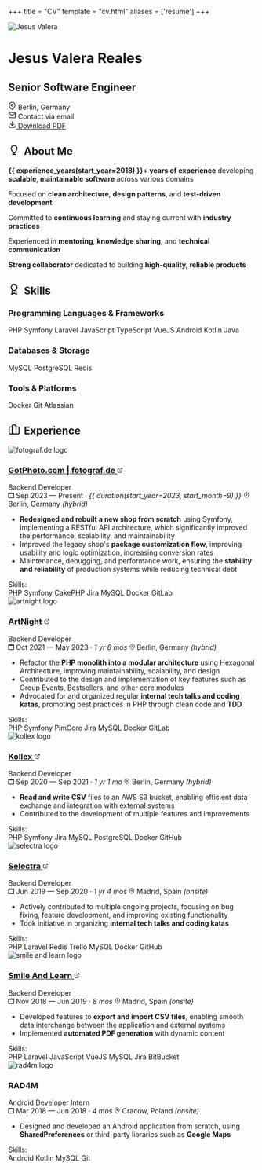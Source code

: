 +++
title = "CV"
template = "cv.html"
aliases = ['resume']
+++

<div class="cv-header">
    <div class="profile-photo">
        <img src="/jesus-150.webp" alt="Jesus Valera" />
    </div>
    <h1 class="profile-name">Jesus Valera Reales</h1>
    <h2 class="profile-title">Senior Software Engineer</h2>
    <div class="contact-info">
        <div class="contact-item">
            <svg xmlns="http://www.w3.org/2000/svg" width="16" height="16" viewBox="0 0 24 24" fill="none" stroke="currentColor" stroke-width="2" stroke-linecap="round" stroke-linejoin="round">
                <path d="M21 10c0 7-9 13-9 13s-9-6-9-13a9 9 0 0 1 18 0z"/>
                <circle cx="12" cy="10" r="3"/>
            </svg>
            <span>Berlin, Germany</span>
        </div>
        <div class="contact-item">
            <svg xmlns="http://www.w3.org/2000/svg" width="16" height="16" viewBox="0 0 24 24" fill="none" stroke="currentColor" stroke-width="2" stroke-linecap="round" stroke-linejoin="round">
                <path d="M4 4h16c1.1 0 2 .9 2 2v12c0 1.1-.9 2-2 2H4c-1.1 0-2-.9-2-2V6c0-1.1.9-2 2-2z"/>
                <polyline points="22,6 12,13 2,6"/>
            </svg>
            <span class="email-protected" data-user="me" data-domain="jesusvalera.dev">Contact via email</span>
        </div>
    </div>
    <div class="download-section">
        <a href="/Jesus-Valera-Reales-CV.pdf" download="Jesus-Valera-Reales-CV.pdf" class="download-button">
            <svg xmlns="http://www.w3.org/2000/svg" width="16" height="16" viewBox="0 0 24 24" fill="none" stroke="currentColor" stroke-width="2" stroke-linecap="round" stroke-linejoin="round">
                <path d="M21 15v4a2 2 0 0 1-2 2H5a2 2 0 0 1-2-2v-4"/>
                <polyline points="7,10 12,15 17,10"/>
                <line x1="12" y1="15" x2="12" y2="3"/>
            </svg>
            Download PDF
        </a>
    </div>
</div>

## <svg xmlns="http://www.w3.org/2000/svg" width="24" height="24" viewBox="0 0 24 24" fill="none" stroke="currentColor" stroke-width="2" stroke-linecap="round" stroke-linejoin="round" style="display: inline-block; vertical-align: -0.1rem; margin-right: 0.5rem;"><path d="M9 21h6"></path><path d="M12 17v4"></path><path d="M12 3C8.686 3 6 5.686 6 9c0 2.25 1.5 4.5 3 6v2h6v-2c1.5-1.5 3-3.75 3-6 0-3.314-2.686-6-6-6z"></path></svg>About Me

<div class="about-me-card">
  <div class="timeline-card">
    <div class="about-me-content">
      <p><strong>{{ experience_years(start_year=2018) }}+ years of experience</strong> developing <strong>scalable, maintainable software</strong> across various domains</p>
      <p>Focused on <strong>clean architecture</strong>, <strong>design patterns</strong>, and <strong>test-driven development</strong></p>
      <p>Committed to <strong>continuous learning</strong> and staying current with <strong>industry practices</strong></p>
      <p>Experienced in <strong>mentoring</strong>, <strong>knowledge sharing</strong>, and <strong>technical communication</strong></p>
      <p><strong>Strong collaborator</strong> dedicated to building <strong>high-quality, reliable products</strong></p>
    </div>
  </div>
</div>

## <svg xmlns="http://www.w3.org/2000/svg" width="24" height="24" viewBox="0 0 24 24" fill="none" stroke="currentColor" stroke-width="2" stroke-linecap="round" stroke-linejoin="round" style="display: inline-block; vertical-align: -0.1rem; margin-right: 0.5rem;"><circle cx="12" cy="8" r="6"/><path d="M15.477 12.89 17 22l-5-3-5 3 1.523-9.11"/></svg>Skills

<div class="about-me-card">
  <div class="timeline-card">
    <div class="skills-content">
      <div class="skills-category">
        <h3 class="skills-category-title">Programming Languages & Frameworks</h3>
        <div class="skill-tags">
          <span class="skill-tag">PHP</span>
          <span class="skill-tag">Symfony</span>
          <span class="skill-tag">Laravel</span>
          <span class="skill-tag">JavaScript</span>
          <span class="skill-tag">TypeScript</span>
          <span class="skill-tag">VueJS</span>
          <span class="skill-tag">Android</span>
          <span class="skill-tag">Kotlin</span>
          <span class="skill-tag">Java</span>
        </div>
      </div>
      <div class="skills-category">
        <h3 class="skills-category-title">Databases & Storage</h3>
        <div class="skill-tags">
          <span class="skill-tag">MySQL</span>
          <span class="skill-tag">PostgreSQL</span>
          <span class="skill-tag">Redis</span>
        </div>
      </div>
      <div class="skills-category">
        <h3 class="skills-category-title">Tools & Platforms</h3>
        <div class="skill-tags">
          <span class="skill-tag">Docker</span>
          <span class="skill-tag">Git</span>
          <span class="skill-tag">Atlassian</span>
        </div>
      </div>
    </div>
  </div>
</div>

## <svg xmlns="http://www.w3.org/2000/svg" width="24" height="24" viewBox="0 0 24 24" fill="none" stroke="currentColor" stroke-width="2" stroke-linecap="round" stroke-linejoin="round" style="display: inline-block; vertical-align: -0.1rem; margin-right: 0.5rem;"><rect x="2" y="7" width="20" height="14" rx="2" ry="2"></rect><path d="M16 21V5a2 2 0 0 0-2-2h-4a2 2 0 0 0-2 2v16"></path></svg>Experience

<div class="timeline-items">
<div class="timeline-item current">
  <div class="timeline-card">
    <div class="timeline-header">
      <img src="/cv/fotograf.webp" alt="fotograf.de logo" class="company-logo">
      <div class="timeline-info">
        <h3 class="company-name">
          <a href="https://www.gotphoto.com/" target="_blank">GotPhoto.com | fotograf.de
            <svg xmlns="http://www.w3.org/2000/svg" width="12" height="12" viewBox="0 0 24 24" fill="none" stroke="currentColor" stroke-width="2" stroke-linecap="round" stroke-linejoin="round" class="external-link-icon">
              <path d="M18 13v6a2 2 0 0 1-2 2H5a2 2 0 0 1-2-2V8a2 2 0 0 1 2-2h6"></path>
              <polyline points="15,3 21,3 21,9"></polyline>
              <line x1="10" y1="14" x2="21" y2="3"></line>
            </svg>
          </a>
        </h3>
        <div class="job-role">Backend Developer</div>
      </div>
    </div>
    <div class="job-meta">
      <span class="job-date">
        <svg xmlns="http://www.w3.org/2000/svg" width="12px" height="12px" viewBox="0 0 20 20">
          <g stroke="none" stroke-width="1" fill="none" fill-rule="evenodd">
            <g transform="translate(-300, -2799)" fill="currentColor">
              <g transform="translate(56, 160)">
                <path d="M262,2656 C262,2656.552 261.552,2657 261,2657 L247,2657 C246.448,2657 246,2656.552 246,2656 L246,2646 C246,2645.448 246.448,2645 247,2645 L261,2645 C261.552,2645 262,2645.448 262,2646 L262,2656 Z M262,2641 L262,2640 C262,2639.448 261.552,2639 261,2639 C260.448,2639 260,2639.448 260,2640 L260,2641 L255,2641 L255,2640 C255,2639.448 254.552,2639 254,2639 C253.448,2639 253,2639.448 253,2640 L253,2641 L248,2641 L248,2640 C248,2639.448 247.552,2639 247,2639 C246.448,2639 246,2639.448 246,2640 L246,2641 C244.895,2641 244,2641.895 244,2643 L244,2657 C244,2658.104 244.895,2659 246,2659 L262,2659 C263.105,2659 264,2658.104 264,2657 L264,2643 C264,2641.895 263.105,2641 262,2641 L262,2641 Z"></path>
              </g>
            </g>
          </g>
        </svg>
        Sep 2023 — Present · <i>{{ duration(start_year=2023, start_month=9) }}</i>
      </span>
      <span class="job-location">
        <svg xmlns="http://www.w3.org/2000/svg" width="12px" height="12px" viewBox="0 0 24 24" fill="none">
          <path stroke="currentColor" stroke-width="2" stroke-linecap="round" stroke-linejoin="round" d="M21 10c0 7-9 13-9 13s-9-6-9-13a9 9 0 0 1 18 0z"/>
          <circle cx="12" cy="10" r="3" stroke="currentColor" stroke-width="2" fill="none"/>
        </svg>
        Berlin, Germany <i>(hybrid)</i>
      </span>
    </div>
    <div class="job-description">
      <ul>
        <li><strong>Redesigned and rebuilt a new shop from scratch</strong> using Symfony, implementing a RESTful API architecture, which significantly improved the performance, scalability, and maintainability</li>
        <li>Improved the legacy shop's <strong>package customization flow</strong>, improving usability and logic optimization, increasing conversion rates</li>
        <li>Maintenance, debugging, and performance work, ensuring the <strong>stability and reliability</strong> of production systems while reducing technical debt</li>
      </ul>
    </div>
    <div class="job-skills">
      <span class="skills-label">Skills:</span>
      <div class="skill-tags">
        <span class="skill-tag">PHP</span>
        <span class="skill-tag">Symfony</span>
        <span class="skill-tag">CakePHP</span>
        <span class="skill-tag">Jira</span>
        <span class="skill-tag">MySQL</span>
        <span class="skill-tag">Docker</span>
        <span class="skill-tag">GitLab</span>
      </div>
    </div>
  </div>
</div>

<div class="timeline-item">
  <div class="timeline-card">
    <div class="timeline-header">
      <img src="/cv/artnight.webp" alt="artnight logo" class="company-logo">
      <div class="timeline-info">
        <h3 class="company-name">
          <a href="https://www.artnight.com/" target="_blank">ArtNight
            <svg xmlns="http://www.w3.org/2000/svg" width="12" height="12" viewBox="0 0 24 24" fill="none" stroke="currentColor" stroke-width="2" stroke-linecap="round" stroke-linejoin="round" class="external-link-icon">
              <path d="M18 13v6a2 2 0 0 1-2 2H5a2 2 0 0 1-2-2V8a2 2 0 0 1 2-2h6"></path>
              <polyline points="15,3 21,3 21,9"></polyline>
              <line x1="10" y1="14" x2="21" y2="3"></line>
            </svg>
          </a>
        </h3>
        <div class="job-role">Backend Developer</div>
      </div>
    </div>
    <div class="job-meta">
      <span class="job-date">
        <svg xmlns="http://www.w3.org/2000/svg" width="12px" height="12px" viewBox="0 0 20 20">
          <g stroke="none" stroke-width="1" fill="none" fill-rule="evenodd">
            <g transform="translate(-300, -2799)" fill="currentColor">
              <g transform="translate(56, 160)">
                <path d="M262,2656 C262,2656.552 261.552,2657 261,2657 L247,2657 C246.448,2657 246,2656.552 246,2656 L246,2646 C246,2645.448 246.448,2645 247,2645 L261,2645 C261.552,2645 262,2645.448 262,2646 L262,2656 Z M262,2641 L262,2640 C262,2639.448 261.552,2639 261,2639 C260.448,2639 260,2639.448 260,2640 L260,2641 L255,2641 L255,2640 C255,2639.448 254.552,2639 254,2639 C253.448,2639 253,2639.448 253,2640 L253,2641 L248,2641 L248,2640 C248,2639.448 247.552,2639 247,2639 C246.448,2639 246,2639.448 246,2640 L246,2641 C244.895,2641 244,2641.895 244,2643 L244,2657 C244,2658.104 244.895,2659 246,2659 L262,2659 C263.105,2659 264,2658.104 264,2657 L264,2643 C264,2641.895 263.105,2641 262,2641 L262,2641 Z"></path>
              </g>
            </g>
          </g>
        </svg>
        Oct 2021 — May 2023 · <i>1 yr 8 mos</i>
      </span>
      <span class="job-location">
        <svg xmlns="http://www.w3.org/2000/svg" width="12px" height="12px" viewBox="0 0 24 24" fill="none">
          <path stroke="currentColor" stroke-width="2" stroke-linecap="round" stroke-linejoin="round" d="M21 10c0 7-9 13-9 13s-9-6-9-13a9 9 0 0 1 18 0z"/>
          <circle cx="12" cy="10" r="3" stroke="currentColor" stroke-width="2" fill="none"/>
        </svg>
        Berlin, Germany <i>(hybrid)</i>
      </span>
    </div>
    <div class="job-description">
      <ul>
        <li>Refactor the <strong>PHP monolith into a modular architecture</strong> using Hexagonal Architecture, improving maintainability, scalability, and design</li>
        <li>Contributed to the design and implementation of key features such as Group Events, Bestsellers, and other core modules</li>
        <li>Advocated for and organized regular <strong>internal tech talks and coding katas</strong>, promoting best practices in PHP through clean code and <strong>TDD</strong></li>
      </ul>
    </div>
    <div class="job-skills">
      <span class="skills-label">Skills:</span>
      <div class="skill-tags">
        <span class="skill-tag">PHP</span>
        <span class="skill-tag">Symfony</span>
        <span class="skill-tag">PimCore</span>
        <span class="skill-tag">Jira</span>
        <span class="skill-tag">MySQL</span>
        <span class="skill-tag">Docker</span>
        <span class="skill-tag">GitLab</span>
      </div>
    </div>
  </div>
</div>

<div class="timeline-item">
  <div class="timeline-card">
    <div class="timeline-header">
      <img src="/cv/kollex.webp" alt="kollex logo" class="company-logo">
      <div class="timeline-info">
        <h3 class="company-name">
          <a href="https://www.kollex.de/" target="_blank">Kollex
            <svg xmlns="http://www.w3.org/2000/svg" width="12" height="12" viewBox="0 0 24 24" fill="none" stroke="currentColor" stroke-width="2" stroke-linecap="round" stroke-linejoin="round" class="external-link-icon">
              <path d="M18 13v6a2 2 0 0 1-2 2H5a2 2 0 0 1-2-2V8a2 2 0 0 1 2-2h6"></path>
              <polyline points="15,3 21,3 21,9"></polyline>
              <line x1="10" y1="14" x2="21" y2="3"></line>
            </svg>
          </a>
        </h3>
        <div class="job-role">Backend Developer</div>
      </div>
    </div>
    <div class="job-meta">
      <span class="job-date">
        <svg xmlns="http://www.w3.org/2000/svg" width="12px" height="12px" viewBox="0 0 20 20">
          <g stroke="none" stroke-width="1" fill="none" fill-rule="evenodd">
            <g transform="translate(-300, -2799)" fill="currentColor">
              <g transform="translate(56, 160)">
                <path d="M262,2656 C262,2656.552 261.552,2657 261,2657 L247,2657 C246.448,2657 246,2656.552 246,2656 L246,2646 C246,2645.448 246.448,2645 247,2645 L261,2645 C261.552,2645 262,2645.448 262,2646 L262,2656 Z M262,2641 L262,2640 C262,2639.448 261.552,2639 261,2639 C260.448,2639 260,2639.448 260,2640 L260,2641 L255,2641 L255,2640 C255,2639.448 254.552,2639 254,2639 C253.448,2639 253,2639.448 253,2640 L253,2641 L248,2641 L248,2640 C248,2639.448 247.552,2639 247,2639 C246.448,2639 246,2639.448 246,2640 L246,2641 C244.895,2641 244,2641.895 244,2643 L244,2657 C244,2658.104 244.895,2659 246,2659 L262,2659 C263.105,2659 264,2658.104 264,2657 L264,2643 C264,2641.895 263.105,2641 262,2641 L262,2641 Z"></path>
              </g>
            </g>
          </g>
        </svg>
        Sep 2020 — Sep 2021 · <i>1 yr 1 mo</i>
      </span>
      <span class="job-location">
        <svg xmlns="http://www.w3.org/2000/svg" width="12px" height="12px" viewBox="0 0 24 24" fill="none">
          <path stroke="currentColor" stroke-width="2" stroke-linecap="round" stroke-linejoin="round" d="M21 10c0 7-9 13-9 13s-9-6-9-13a9 9 0 0 1 18 0z"/>
          <circle cx="12" cy="10" r="3" stroke="currentColor" stroke-width="2" fill="none"/>
        </svg>
        Berlin, Germany <i>(hybrid)</i>
      </span>
    </div>
    <div class="job-description">
      <ul>
        <li><strong>Read and write CSV</strong> files to an AWS S3 bucket, enabling efficient data exchange and integration with external systems</li>
        <li>Contributed to the development of multiple features and improvements</li>
      </ul>
    </div>
    <div class="job-skills">
      <span class="skills-label">Skills:</span>
      <div class="skill-tags">
        <span class="skill-tag">PHP</span>
        <span class="skill-tag">Symfony</span>
        <span class="skill-tag">Jira</span>
        <span class="skill-tag">MySQL</span>
        <span class="skill-tag">PostgreSQL</span>
        <span class="skill-tag">Docker</span>
        <span class="skill-tag">GitHub</span>
      </div>
    </div>
  </div>
</div>

<div class="timeline-item">
  <div class="timeline-card">
    <div class="timeline-header">
      <img src="/cv/selectra.webp" alt="selectra logo" class="company-logo">
      <div class="timeline-info">
        <h3 class="company-name">
          <a href="https://selectra.info/" target="_blank">Selectra
            <svg xmlns="http://www.w3.org/2000/svg" width="12" height="12" viewBox="0 0 24 24" fill="none" stroke="currentColor" stroke-width="2" stroke-linecap="round" stroke-linejoin="round" class="external-link-icon">
              <path d="M18 13v6a2 2 0 0 1-2 2H5a2 2 0 0 1-2-2V8a2 2 0 0 1 2-2h6"></path>
              <polyline points="15,3 21,3 21,9"></polyline>
              <line x1="10" y1="14" x2="21" y2="3"></line>
            </svg>
          </a>
        </h3>
        <div class="job-role">Backend Developer</div>
      </div>
    </div>
    <div class="job-meta">
      <span class="job-date">
        <svg xmlns="http://www.w3.org/2000/svg" width="12px" height="12px" viewBox="0 0 20 20">
          <g stroke="none" stroke-width="1" fill="none" fill-rule="evenodd">
            <g transform="translate(-300, -2799)" fill="currentColor">
              <g transform="translate(56, 160)">
                <path d="M262,2656 C262,2656.552 261.552,2657 261,2657 L247,2657 C246.448,2657 246,2656.552 246,2656 L246,2646 C246,2645.448 246.448,2645 247,2645 L261,2645 C261.552,2645 262,2645.448 262,2646 L262,2656 Z M262,2641 L262,2640 C262,2639.448 261.552,2639 261,2639 C260.448,2639 260,2639.448 260,2640 L260,2641 L255,2641 L255,2640 C255,2639.448 254.552,2639 254,2639 C253.448,2639 253,2639.448 253,2640 L253,2641 L248,2641 L248,2640 C248,2639.448 247.552,2639 247,2639 C246.448,2639 246,2639.448 246,2640 L246,2641 C244.895,2641 244,2641.895 244,2643 L244,2657 C244,2658.104 244.895,2659 246,2659 L262,2659 C263.105,2659 264,2658.104 264,2657 L264,2643 C264,2641.895 263.105,2641 262,2641 L262,2641 Z"></path>
              </g>
            </g>
          </g>
        </svg>
        Jun 2019 — Sep 2020 · <i>1 yr 4 mos</i>
      </span>
      <span class="job-location">
        <svg xmlns="http://www.w3.org/2000/svg" width="12px" height="12px" viewBox="0 0 24 24" fill="none">
          <path stroke="currentColor" stroke-width="2" stroke-linecap="round" stroke-linejoin="round" d="M21 10c0 7-9 13-9 13s-9-6-9-13a9 9 0 0 1 18 0z"/>
          <circle cx="12" cy="10" r="3" stroke="currentColor" stroke-width="2" fill="none"/>
        </svg>
        Madrid, Spain <i>(onsite)</i>
      </span>
    </div>
    <div class="job-description">
      <ul>
        <li>Actively contributed to multiple ongoing projects, focusing on bug fixing, feature development, and improving existing functionality</li>
        <li>Took initiative in organizing <strong>internal tech talks and coding katas</strong></li>
      </ul>
    </div>
    <div class="job-skills">
      <span class="skills-label">Skills:</span>
      <div class="skill-tags">
        <span class="skill-tag">PHP</span>
        <span class="skill-tag">Laravel</span>
        <span class="skill-tag">Redis</span>
        <span class="skill-tag">Trello</span>
        <span class="skill-tag">MySQL</span>
        <span class="skill-tag">Docker</span>
        <span class="skill-tag">GitHub</span>
      </div>
    </div>
  </div>
</div>

<div class="timeline-item">
  <div class="timeline-card">
    <div class="timeline-header">
      <img src="/cv/smile-and-learn.webp" alt="smile and learn logo" class="company-logo">
      <div class="timeline-info">
        <h3 class="company-name">
          <a href="https://www.smileandlearn.com/" target="_blank">Smile And Learn
            <svg xmlns="http://www.w3.org/2000/svg" width="12" height="12" viewBox="0 0 24 24" fill="none" stroke="currentColor" stroke-width="2" stroke-linecap="round" stroke-linejoin="round" class="external-link-icon">
              <path d="M18 13v6a2 2 0 0 1-2 2H5a2 2 0 0 1-2-2V8a2 2 0 0 1 2-2h6"></path>
              <polyline points="15,3 21,3 21,9"></polyline>
              <line x1="10" y1="14" x2="21" y2="3"></line>
            </svg>
          </a>
        </h3>
        <div class="job-role">Backend Developer</div>
      </div>
    </div>
    <div class="job-meta">
      <span class="job-date">
        <svg xmlns="http://www.w3.org/2000/svg" width="12px" height="12px" viewBox="0 0 20 20">
          <g stroke="none" stroke-width="1" fill="none" fill-rule="evenodd">
            <g transform="translate(-300, -2799)" fill="currentColor">
              <g transform="translate(56, 160)">
                <path d="M262,2656 C262,2656.552 261.552,2657 261,2657 L247,2657 C246.448,2657 246,2656.552 246,2656 L246,2646 C246,2645.448 246.448,2645 247,2645 L261,2645 C261.552,2645 262,2645.448 262,2646 L262,2656 Z M262,2641 L262,2640 C262,2639.448 261.552,2639 261,2639 C260.448,2639 260,2639.448 260,2640 L260,2641 L255,2641 L255,2640 C255,2639.448 254.552,2639 254,2639 C253.448,2639 253,2639.448 253,2640 L253,2641 L248,2641 L248,2640 C248,2639.448 247.552,2639 247,2639 C246.448,2639 246,2639.448 246,2640 L246,2641 C244.895,2641 244,2641.895 244,2643 L244,2657 C244,2658.104 244.895,2659 246,2659 L262,2659 C263.105,2659 264,2658.104 264,2657 L264,2643 C264,2641.895 263.105,2641 262,2641 L262,2641 Z"></path>
              </g>
            </g>
          </g>
        </svg>
        Nov 2018 — Jun 2019 · <i>8 mos</i>
      </span>
      <span class="job-location">
        <svg xmlns="http://www.w3.org/2000/svg" width="12px" height="12px" viewBox="0 0 24 24" fill="none">
          <path stroke="currentColor" stroke-width="2" stroke-linecap="round" stroke-linejoin="round" d="M21 10c0 7-9 13-9 13s-9-6-9-13a9 9 0 0 1 18 0z"/>
          <circle cx="12" cy="10" r="3" stroke="currentColor" stroke-width="2" fill="none"/>
        </svg>
        Madrid, Spain <i>(onsite)</i>
      </span>
    </div>
    <div class="job-description">
      <ul>
        <li>Developed features to <strong>export and import CSV files</strong>, enabling smooth data interchange between the application and external systems</li>
        <li>Implemented <strong>automated PDF generation</strong> with dynamic content</li>
      </ul>
    </div>
    <div class="job-skills">
      <span class="skills-label">Skills:</span>
      <div class="skill-tags">
        <span class="skill-tag">PHP</span>
        <span class="skill-tag">Laravel</span>
        <span class="skill-tag">JavaScript</span>
        <span class="skill-tag">VueJS</span>
        <span class="skill-tag">MySQL</span>
        <span class="skill-tag">Jira</span>
        <span class="skill-tag">BitBucket</span>
      </div>
    </div>
  </div>
</div>

<div class="timeline-item">
  <div class="timeline-card">
    <div class="timeline-header">
      <img src="/cv/rad4m.webp" alt="rad4m logo" class="company-logo">
      <div class="timeline-info">
        <h3 class="company-name">RAD4M</h3>
        <div class="job-role">Android Developer Intern</div>
      </div>
    </div>
    <div class="job-meta">
      <span class="job-date">
        <svg xmlns="http://www.w3.org/2000/svg" width="12px" height="12px" viewBox="0 0 20 20">
          <g stroke="none" stroke-width="1" fill="none" fill-rule="evenodd">
            <g transform="translate(-300, -2799)" fill="currentColor">
              <g transform="translate(56, 160)">
                <path d="M262,2656 C262,2656.552 261.552,2657 261,2657 L247,2657 C246.448,2657 246,2656.552 246,2656 L246,2646 C246,2645.448 246.448,2645 247,2645 L261,2645 C261.552,2645 262,2645.448 262,2646 L262,2656 Z M262,2641 L262,2640 C262,2639.448 261.552,2639 261,2639 C260.448,2639 260,2639.448 260,2640 L260,2641 L255,2641 L255,2640 C255,2639.448 254.552,2639 254,2639 C253.448,2639 253,2639.448 253,2640 L253,2641 L248,2641 L248,2640 C248,2639.448 247.552,2639 247,2639 C246.448,2639 246,2639.448 246,2640 L246,2641 C244.895,2641 244,2641.895 244,2643 L244,2657 C244,2658.104 244.895,2659 246,2659 L262,2659 C263.105,2659 264,2658.104 264,2657 L264,2643 C264,2641.895 263.105,2641 262,2641 L262,2641 Z"></path>
              </g>
            </g>
          </g>
        </svg>
        Mar 2018 — Jun 2018 · <i>4 mos</i>
      </span>
      <span class="job-location">
        <svg xmlns="http://www.w3.org/2000/svg" width="12px" height="12px" viewBox="0 0 24 24" fill="none">
          <path stroke="currentColor" stroke-width="2" stroke-linecap="round" stroke-linejoin="round" d="M21 10c0 7-9 13-9 13s-9-6-9-13a9 9 0 0 1 18 0z"/>
          <circle cx="12" cy="10" r="3" stroke="currentColor" stroke-width="2" fill="none"/>
        </svg>
        Cracow, Poland <i>(onsite)</i>
      </span>
    </div>
    <div class="job-description">
      <ul>
        <li>Designed and developed an Android application from scratch, using <strong>SharedPreferences</strong> or third-party libraries such as <strong>Google Maps</strong></li>
      </ul>
    </div>
    <div class="job-skills">
      <span class="skills-label">Skills:</span>
      <div class="skill-tags">
        <span class="skill-tag">Android</span>
        <span class="skill-tag">Kotlin</span>
        <span class="skill-tag">MySQL</span>
        <span class="skill-tag">Git</span>
      </div>
    </div>
  </div>
</div>
